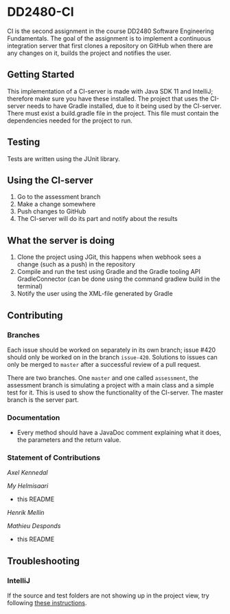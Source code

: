 # DD2480-CI
CI is the second assignment in the course DD2480 Software Engineering Fundamentals. The goal of the assignment is to implement a continuous integration server that first clones a repository on GitHub when there are any changes on it, builds the project and notifies the user. 

## Getting Started
This implementation of a CI-server is made with Java SDK 11 and IntelliJ; therefore make sure you have these installed. The project that uses the CI-server needs to have Gradle installed, due to it being used by the CI-server. There must exist a build.gradle file in the project. This file must contain the dependencies needed for the project to run.

## Testing
Tests are written using the JUnit library. 

## Using the CI-server
1. Go to the assessment branch
1. Make a change somewhere
1. Push changes to GitHub
1. The CI-server will do its part and notify about the results

## What the server is doing
1. Clone the project using JGit, this happens when webhook sees a change (such as a push) in the repository
1. Compile and run the test using Gradle and the Gradle tooling API GradleConnector (can be done using the command gradlew build in the terminal)
1. Notify the user using the XML-file generated by Gradle

## Contributing
### Branches
Each issue should be worked on separately in its own branch; issue #420 should only be worked on in the branch `issue-420`. Solutions to issues can only be merged to `master` after a successful review of a pull request.

There are two branches. One `master` and one called `assessment`, the assessment branch is simulating a project with a main class and a simple test for it. This is used to show the functionality of the CI-server. The master branch is the server part.

### Documentation
* Every method should have a JavaDoc comment explaining what it does, the parameters and the return value. 

### Statement of Contributions
_Axel Kennedal_

    
_My Helmisaari_
 * this README

       
_Henrik Mellin_

   
_Mathieu Desponds_
 * this README
    
## Troubleshooting
### IntelliJ
If the source and test folders are not showing up in the project view, try following [these instructions](https://stackoverflow.com/questions/5816419/intellij-does-not-show-project-folders).
